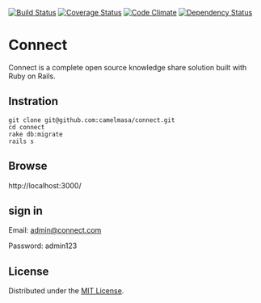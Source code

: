 [![Build Status](https://travis-ci.org/camelmasa/connect.png)](https://travis-ci.org/camelmasa/connect)
[![Coverage Status](https://coveralls.io/repos/camelmasa/connect/badge.png)](https://coveralls.io/r/camelmasa/connect)
[![Code Climate](https://codeclimate.com/repos/52b79e4069568073440066b0/badges/ca296142dd8e53e513b1/gpa.png)](https://codeclimate.com/repos/52b79e4069568073440066b0/feed)
[![Dependency Status](https://gemnasium.com/camelmasa/connect.png)](https://gemnasium.com/camelmasa/connect)

Connect
======================
Connect is a complete open source knowledge share solution built with Ruby on Rails.

Instration
------

```
git clone git@github.com:camelmasa/connect.git
cd connect
rake db:migrate
rails s
```

Browse
------

http://localhost:3000/

## sign in

Email: admin@connect.com

Password: admin123

License
----------
Distributed under the [MIT License][mit].

[MIT]: http://www.opensource.org/licenses/mit-license.php
